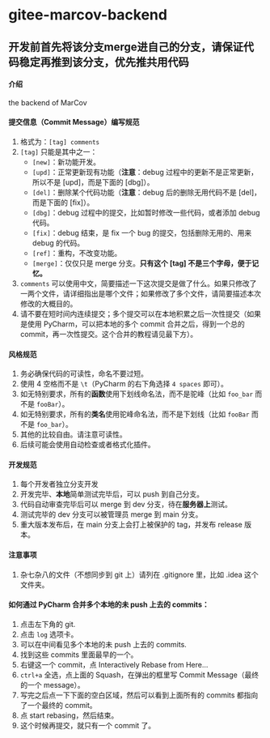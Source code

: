 # gitee-marcov-backend

## 开发前首先将该分支merge进自己的分支，请保证代码稳定再推到该分支，优先推共用代码

#### 介绍
the backend of MarCov


#### 提交信息（Commit Message）编写规范

1.  格式为：`[tag] comments`
2.  `[tag]` 只能是其中之一：
    - `[new]`：新功能开发。
    - `[upd]`：正常更新现有功能（**注意**：debug 过程中的更新不是正常更新，所以不是 [upd]，而是下面的 [dbg]）。
    - `[del]`：删除某个代码功能（**注意**：debug 后的删除无用代码不是 [del]，而是下面的 [fix]）。
    - `[dbg]`：debug 过程中的提交，比如暂时修改一些代码，或者添加 debug 代码。
    - `[fix]`：debug 结束，是 fix 一个 bug 的提交，包括删除无用的、用来 debug 的代码。
    - `[ref]`：重构，不改变功能。
    - `[merge]`：仅仅只是 merge 分支。**只有这个 [tag] 不是三个字母，便于记忆。**
3.  `comments` 可以使用中文，简要描述一下这次提交是做了什么。如果只修改了一两个文件，请详细指出是哪个文件；如果修改了多个文件，请简要描述本次修改的大概目的。
4.  请不要在短时间内连续提交；多个提交可以在本地积累之后一次性提交（如果是使用 PyCharm，可以把本地的多个 commit 合并之后，得到一个总的 commit，再一次性提交。这个合并的教程请见最下方）。


#### 风格规范
1.  务必确保代码的可读性，命名不要过短。
2.  使用 4 空格而不是 `\t`（PyCharm 的右下角选择 `4 spaces` 即可）。
3.  如无特别要求，所有的**函数**使用下划线命名法，而不是驼峰（比如 `foo_bar` 而不是 `fooBar`）。
4.  如无特别要求，所有的**类名**使用驼峰命名法，而不是下划线（比如 `fooBar` 而不是 `foo_bar`）。
5.  其他的比较自由。请注意可读性。
6.  后续可能会使用自动检查或者格式化插件。


#### 开发规范

1.  每个开发者独立分支开发
2.  开发完毕、**本地**简单测试完毕后，可以 push 到自己分支。
3.  代码自动审查完毕后可以 merge 到 dev 分支，待在**服务器上**测试。
4.  测试完毕的 dev 分支可以被管理员 merge 到 main 分支。
5.  重大版本发布后，在 main 分支上会打上被保护的 tag，并发布 release 版本。


#### 注意事项

1.  杂七杂八的文件（不想同步到 git 上）请列在 .gitignore 里，比如 .idea 这个文件夹。




#### 如何通过 PyCharm 合并多个本地的未 push 上去的 commits：

1.  点击左下角的 git.
2.  点击 `log` 选项卡。
3.  可以在中间看见多个本地的未 push 上去的 commits.
4.  找到这些 commits 里面最早的一个。
5.  右键这一个 commit，点 Interactively Rebase from Here...
6.  `ctrl+a` 全选，点上面的 Squash，在弹出的框里写 Commit Message（最终的一个 message）。
7.  写完之后点一下下面的空白区域，然后可以看到上面所有的 commits 都指向了一个最终的 commit。
8.  点 start rebasing，然后结束。
9.  这个时候再提交，就只有一个 commit 了。

